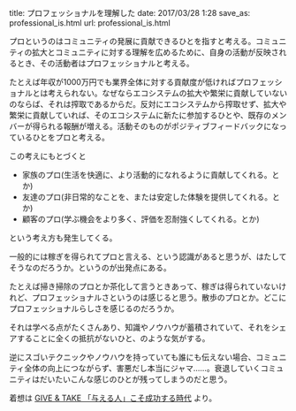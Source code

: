 title: プロフェッショナルを理解した
date: 2017/03/28 1:28
save_as: professional_is.html
url: professional_is.html

プロというのはコミュニティの発展に貢献できるひとを指すと考える。コミュニティの拡大とコミュニティに対する理解を広めるために、自身の活動が反映されるとき、その活動者はプロフェッショナルと考える。  

たとえば年収が1000万円でも業界全体に対する貢献度が低ければプロフェッショナルとは考えられない。なぜならエコシステムの拡大や繁栄に貢献していないのならば、それは搾取であるからだ。反対にエコシステムから搾取せず、拡大や繁栄に貢献していれば、そのエコシステムに新たに参加するひとや、既存のメンバーが得られる報酬が増える。活動そのものがポジティブフィードバックになっているひとをプロと考える。  

この考えにもとづくと  

- 家族のプロ(生活を快適に、より活動的になれるように貢献してくれる。とか)
- 友達のプロ(非日常的なことを、または安定した体験を提供してくれる。とか)
- 顧客のプロ(学ぶ機会をより多く、評価を忍耐強くしてくれる。とか)

という考え方も発生してくる。  

一般的には稼ぎを得られてプロと言える、という認識があると思うが、はたしてそうなのだろうか。というのが出発点にある。  

たとえば掃き掃除のプロとか茶化して言うときあって、稼ぎは得られていないけれど、プロフェッショナルさというのは感じると思う。散歩のプロとか。どこにプロフェッショナルらしさを感じるのだろうか。  

それは学べる点がたくさんあり、知識やノウハウが蓄積されていて、それをシェアすることに全くの抵抗がないひと、のような気がする。  

逆にスゴいテクニックやノウハウを持っていても誰にも伝えない場合、コミュニティ全体の向上につながらず、害悪だし本当にジャマ……。衰退していくコミュニティはだいたいこんな感じのひとが残ってしまうのだと思う。  

着想は [GIVE & TAKE 「与える人」こそ成功する時代](http://amzn.to/2nF4cc9) より。